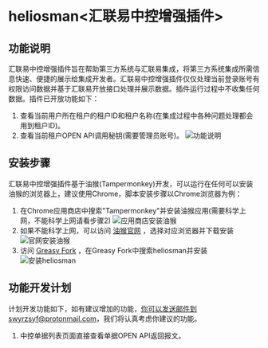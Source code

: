 # heliosman<汇联易中控增强插件>

## 功能说明
汇联易中控增强插件旨在帮助第三方系统与汇联易集成，将第三方系统集成所需信息快速、便捷的展示给集成开发者。汇联易中控增强插件仅仅处理当前登录账号有权限访问数据并基于汇联易开放接口处理并展示数据。插件运行过程中不收集任何数据。插件已开放功能如下：
1. 查看当前用户所在租户的租户ID和租户名称(在集成过程中各种问题处理都会用到租户ID)。
2. 查看当前租户OPEN API调用秘钥(需要管理员账号)。
![功能说明](https://www.imageoss.com/images/2021/07/01/m0dbd43155b517c63a.png)

## 安装步骤
汇联易中控增强插件基于油猴(Tampermonkey)开发，可以运行在任何可以安装油猴的浏览器上，建议使用Chrome，脚本安装步骤以Chrome浏览器为例：
1. 在Chrome应用商店中搜索"Tampermonkey"并安装油猴应用(需要科学上网，不能科学上网请看步骤2)
![应用商店安装油猴](https://www.imageoss.com/images/2021/07/01/m173c5062345af1c00.jpg)
2. 如果不能科学上网，可以访问 [油猴官网](https://www.tampermonkey.net/) ，选择对应浏览器并下载安装
![官网安装油猴](https://www.imageoss.com/images/2021/07/01/m2236f9a0809688b39.png)
3. 访问 [Greasy Fork](https://greasyfork.org/zh-CN) ，在Greasy Fork中搜索heliosman并安装
![安装heliosman](https://www.imageoss.com/images/2021/07/01/m3fecb35c63d40b70f.png)

## 功能开发计划
计划开发功能如下，如有建议增加的功能，你可以发送邮件到swyrzsyf@protonmail.com，我们将认真考虑你建议的功能。
1. 中控单据列表页面直接查看单据OPEN API返回报文。

